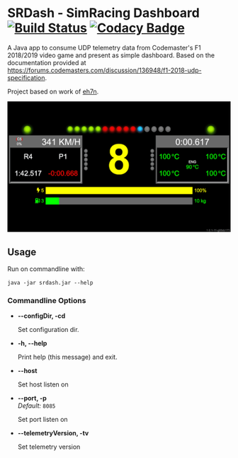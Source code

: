 # SRDash - SimRacing Dashboard [![Build Status](https://travis-ci.com/adlerre/srdash.svg?branch=main)](https://travis-ci.com/adlerre/srdash) [![Codacy Badge](https://app.codacy.com/project/badge/Grade/5c658623bd3744759179ecad8862ef60)](https://www.codacy.com/gh/adlerre/srdash/dashboard?utm_source=github.com&amp;utm_medium=referral&amp;utm_content=adlerre/srdash&amp;utm_campaign=Badge_Grade)

A Java app to consume UDP telemetry data from Codemaster's F1 2018/2019 video game and present as simple dashboard. Based on the documentation provided at https://forums.codemasters.com/discussion/136948/f1-2018-udp-specification.

Project based on work of [eh7n](https://github.com/eh7n/f1-2018_telemetry).

![Screenshot](./doc/screenshot.png)

## Usage

Run on commandline with:
```shell
java -jar srdash.jar --help
```

### Commandline Options

* **--configDir, -cd**<br />
  
  Set configuration dir.
  
* **-h, --help**<bbr />

  Print help (this message) and exit.
  
* **--host**<br />

  Set host listen on
  
* **--port, -p**<br />
  *Default:* `8085`<br />
  
  Set port listen on
  
* **--telemetryVersion, -tv**<br />
  
  Set telemetry version
